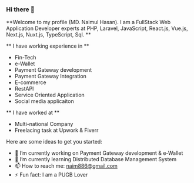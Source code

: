 ### Hi there 👋


**Welcome to my profile (MD. Naimul Hasan). I am a FullStack Web Application Developer experts at PHP, Laravel, JavaScript, React.js, Vue.js, Next.js, Nuxt.js, TypeScript, Sql. **

** I have working experience in **
- Fin-Tech 
- e-Wallet
- Payment Gateway development
- Payment Gateway Integration 
- E-commerce 
- RestAPI
- Service Oriented Application 
- Social media applicaiton 

** I have worked at **

- Multi-national Company 
- Freelacing task at Upwork & Fiverr

Here are some ideas to get you started:

- 🔭 I’m currently working on Payment Gateway development & e-Wallet
- 🌱 I’m currently learning Distributed Database Management System
- 📫 How to reach me: <naim886@gmail.com>
- ⚡ Fun fact: I am a PUGB Lover 

